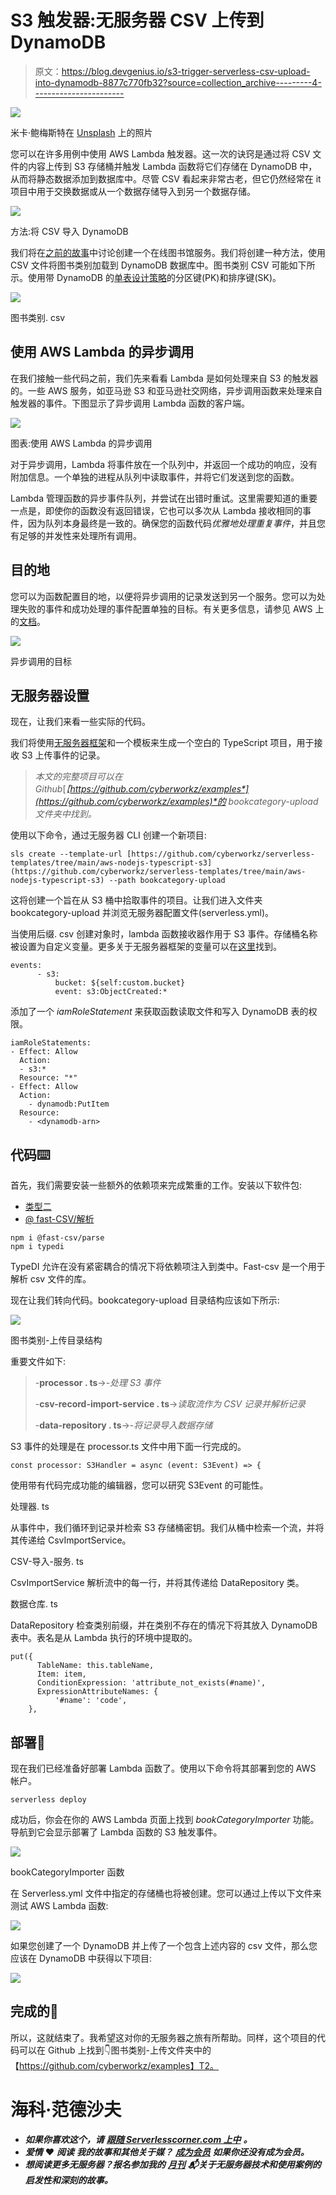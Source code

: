 # S3 触发器:无服务器 CSV 上传到 DynamoDB

> 原文：<https://blog.devgenius.io/s3-trigger-serverless-csv-upload-into-dynamodb-8877c770fb32?source=collection_archive---------4----------------------->

![](img/be0cdc18024a6c09047c677285b000d9.png)

米卡·鲍梅斯特在 [Unsplash](https://unsplash.com/s/photos/csv?utm_source=unsplash&utm_medium=referral&utm_content=creditCopyText) 上的照片

您可以在许多用例中使用 AWS Lambda 触发器。这一次的诀窍是通过将 CSV 文件的内容上传到 S3 存储桶并触发 Lambda 函数将它们存储在 DynamoDB 中，从而将静态数据添加到数据库中。尽管 CSV 看起来非常古老，但它仍然经常在 it 项目中用于交换数据或从一个数据存储导入到另一个数据存储。

![](img/7a6fcf021f08b176497b4e0e2f7d0b59.png)

方法:将 CSV 导入 DynamoDB

我们将在[之前的故事](/how-to-build-a-serverless-rest-api-with-nestjs-and-dynamodb-7b58b5b59bf6)中讨论创建一个在线图书馆服务。我们将创建一种方法，使用 CSV 文件将图书类别加载到 DynamoDB 数据库中。图书类别 CSV 可能如下所示。使用带 DynamoDB 的[单表设计策略](/how-to-do-single-table-design-with-dynamodb-db9101a43277)的分区键(PK)和排序键(SK)。

![](img/faed4385a546806ac0eac100e9ea6d16.png)

图书类别. csv

## 使用 AWS Lambda 的异步调用

在我们接触一些代码之前，我们先来看看 Lambda 是如何处理来自 S3 的触发器的。一些 AWS 服务，如亚马逊 S3 和亚马逊社交网络，异步调用函数来处理来自触发器的事件。下图显示了异步调用 Lambda 函数的客户端。

![](img/da9f2019cf4d53388db06334e2f1c0ec.png)

图表:使用 AWS Lambda 的异步调用

对于异步调用，Lambda 将事件放在一个队列中，并返回一个成功的响应，没有附加信息。一个单独的进程从队列中读取事件，并将它们发送到您的函数。

Lambda 管理函数的异步事件队列，并尝试在出错时重试。这里需要知道的重要一点是，即使你的函数没有返回错误，它也可以多次从 Lambda 接收相同的事件，因为队列本身最终是一致的。确保您的函数代码*优雅地处理重复事件*，并且您有足够的并发性来处理所有调用。

## 目的地

您可以为函数配置目的地，以便将异步调用的记录发送到另一个服务。您可以为处理失败的事件和成功处理的事件配置单独的目标。有关更多信息，请参见 AWS 上的[文档](https://docs.aws.amazon.com/lambda/latest/dg/invocation-async.html)。

![](img/f7aba0b90f74f6b78a38007624edad21.png)

异步调用的目标

## 无服务器设置

现在，让我们来看一些实际的代码。

我们将使用[无服务器框架](https://www.serverless.com)和一个模板来生成一个空白的 TypeScript 项目，用于接收 S3 上传事件的记录。

> *本文的完整项目可以在 Github*[*【https://github.com/cyberworkz/examples*](https://github.com/cyberworkz/examples)*的 bookcategory-upload 文件夹中找到。*

使用以下命令，通过无服务器 CLI 创建一个新项目:

```
sls create --template-url [https://github.com/cyberworkz/serverless-templates/tree/main/aws-nodejs-typescript-s3](https://github.com/cyberworkz/serverless-templates/tree/main/aws-nodejs-typescript-s3) --path bookcategory-upload
```

这将创建一个旨在从 S3 桶中拾取事件的项目。让我们进入文件夹 bookcategory-upload 并浏览无服务器配置文件(serverless.yml)。

当使用后缀. csv 创建对象时，lambda 函数接收器作用于 S3 事件。存储桶名称被设置为自定义变量。更多关于无服务器框架的变量可以在[这里](https://www.serverless.com/framework/docs/providers/aws/guide/variables)找到。

```
events:      
      - s3:          
          bucket: ${self:custom.bucket}          
          event: s3:ObjectCreated:*
```

添加了一个 *iamRoleStatement* 来获取函数读取文件和写入 DynamoDB 表的权限。

```
iamRoleStatements:    
- Effect: Allow      
  Action:        
  - s3:*      
  Resource: "*"
- Effect: Allow
  Action:
    - dynamodb:PutItem
  Resource:
    - <dynamodb-arn>
```

## 代码⌨️

首先，我们需要安装一些额外的依赖项来完成繁重的工作。安装以下软件包:

*   [类型二](https://www.npmjs.com/package/typedi)
*   [@ fast-CSV/解析](https://www.npmjs.com/package/@fast-csv/parse)

```
npm i @fast-csv/parse
npm i typedi
```

TypeDI 允许在没有紧密耦合的情况下将依赖项注入到类中。Fast-csv 是一个用于解析 csv 文件的库。

现在让我们转向代码。bookcategory-upload 目录结构应该如下所示:

![](img/aa4edc58dca5258e5bacf53658184700.png)

图书类别-上传目录结构

重要文件如下:

> -**processor . ts**->-*处理 S3 事件*
> 
> -**csv-record-import-service . ts**->*读取流作为 CSV 记录并解析记录*
> 
> -**data-repository . ts**->-*将记录导入数据存储*

S3 事件的处理是在 processor.ts 文件中用下面一行完成的。

```
const processor: S3Handler = async (event: S3Event) => {
```

使用带有代码完成功能的编辑器，您可以研究 S3Event 的可能性。

处理器. ts

从事件中，我们循环到记录并检索 S3 存储桶密钥。我们从桶中检索一个流，并将其传递给 CsvImportService。

CSV-导入-服务. ts

CsvImportService 解析流中的每一行，并将其传递给 DataRepository 类。

数据仓库. ts

DataRepository 检查类别前缀，并在类别不存在的情况下将其放入 DynamoDB 表中。表名是从 Lambda 执行的环境中提取的。

```
put({                  
      TableName: this.tableName,                  
      Item: item,                  
      ConditionExpression: 'attribute_not_exists(#name)',                      
      ExpressionAttributeNames: {                    
          '#name': 'code',                  
    },
```

## 部署🚀

现在我们已经准备好部署 Lambda 函数了。使用以下命令将其部署到您的 AWS 帐户。

```
serverless deploy
```

成功后，你会在你的 AWS Lambda 页面上找到 *bookCategoryImporter* 功能。导航到它会显示部署了 Lambda 函数的 S3 触发事件。

![](img/2db73443f76801837ee95a0e775141ee.png)

bookCategoryImporter 函数

在 Serverless.yml 文件中指定的存储桶也将被创建。您可以通过上传以下文件来测试 AWS Lambda 函数:

![](img/e050f400e8b1eac11d02dfd9e4abebdf.png)

如果您创建了一个 DynamoDB 并上传了一个包含上述内容的 csv 文件，那么您应该在 DynamoDB 中获得以下项目:

![](img/6ef6b3dc9382638a1b88f65ddae728d9.png)

## 完成的🙏

所以，这就结束了。我希望这对你的无服务器之旅有所帮助。同样，这个项目的代码可以在 Github 上找到👇图书类别-上传文件夹中的【https://github.com/cyberworkz/examples】T2。

# 海科·范德沙夫

*   ***如果你喜欢这个，请*** [***跟随 Serverlesscorner.com 上中***](https://serverlesscorner.com/about) ***。***
*   ***爱情*** ❤️ ***阅读*** ***我的故事和其他关于媒？*** [***成为会员***](https://serverlesscorner.com/membership) ***如果你还没有成为会员。***
*   ***想阅读更多无服务器？报名参加我的*** [***月刊***](https://serverlessconsulting.org/newsletter) ***📬关于无服务器技术和使用案例的启发性和深刻的故事。***